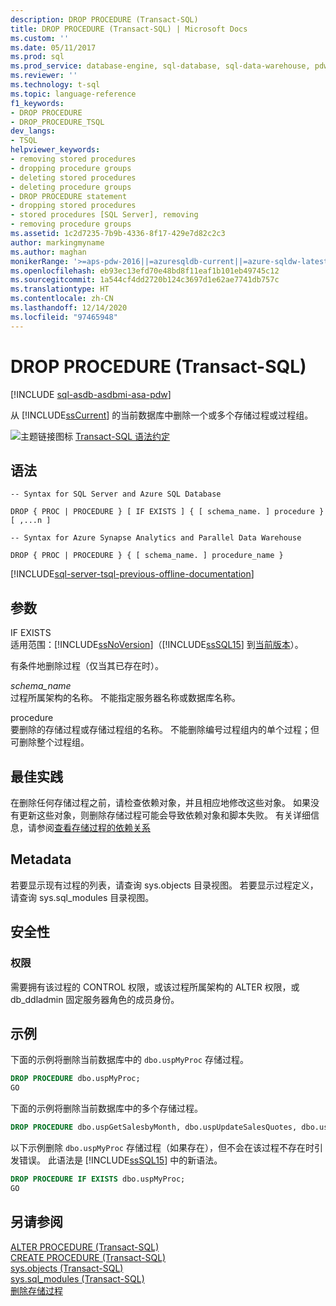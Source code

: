 ```yaml
---
description: DROP PROCEDURE (Transact-SQL)
title: DROP PROCEDURE (Transact-SQL) | Microsoft Docs
ms.custom: ''
ms.date: 05/11/2017
ms.prod: sql
ms.prod_service: database-engine, sql-database, sql-data-warehouse, pdw
ms.reviewer: ''
ms.technology: t-sql
ms.topic: language-reference
f1_keywords:
- DROP PROCEDURE
- DROP_PROCEDURE_TSQL
dev_langs:
- TSQL
helpviewer_keywords:
- removing stored procedures
- dropping procedure groups
- deleting stored procedures
- deleting procedure groups
- DROP PROCEDURE statement
- dropping stored procedures
- stored procedures [SQL Server], removing
- removing procedure groups
ms.assetid: 1c2d7235-7b9b-4336-8f17-429e7d82c2c3
author: markingmyname
ms.author: maghan
monikerRange: '>=aps-pdw-2016||=azuresqldb-current||=azure-sqldw-latest||>=sql-server-2016||>=sql-server-linux-2017||=azuresqldb-mi-current'
ms.openlocfilehash: eb93ec13efd70e48bd8f11eaf1b101eb49745c12
ms.sourcegitcommit: 1a544cf4dd2720b124c3697d1e62ae7741db757c
ms.translationtype: HT
ms.contentlocale: zh-CN
ms.lasthandoff: 12/14/2020
ms.locfileid: "97465948"
---
```

# <a name="drop-procedure-transact-sql"></a>DROP PROCEDURE (Transact-SQL)
[!INCLUDE [sql-asdb-asdbmi-asa-pdw](../../includes/applies-to-version/sql-asdb-asdbmi-asa-pdw.md)]

  从 [!INCLUDE[ssCurrent](../../includes/sscurrent-md.md)] 的当前数据库中删除一个或多个存储过程或过程组。  
  
 ![主题链接图标](../../database-engine/configure-windows/media/topic-link.gif "“主题链接”图标") [Transact-SQL 语法约定](../../t-sql/language-elements/transact-sql-syntax-conventions-transact-sql.md)  
  
## <a name="syntax"></a>语法  
  
```syntaxsql
-- Syntax for SQL Server and Azure SQL Database  
  
DROP { PROC | PROCEDURE } [ IF EXISTS ] { [ schema_name. ] procedure } [ ,...n ]  
```  
  
```syntaxsql
-- Syntax for Azure Synapse Analytics and Parallel Data Warehouse  
  
DROP { PROC | PROCEDURE } { [ schema_name. ] procedure_name }  
```  
  
[!INCLUDE[sql-server-tsql-previous-offline-documentation](../../includes/sql-server-tsql-previous-offline-documentation.md)]

## <a name="arguments"></a>参数
 IF EXISTS  
 适用范围：[!INCLUDE[ssNoVersion](../../includes/ssnoversion-md.md)]（[!INCLUDE[ssSQL15](../../includes/sssql15-md.md)] 到[当前版本](https://go.microsoft.com/fwlink/p/?LinkId=299658)）。  
  
 有条件地删除过程（仅当其已存在时）。  
  
 *schema_name*  
 过程所属架构的名称。 不能指定服务器名称或数据库名称。  
  
 procedure  
 要删除的存储过程或存储过程组的名称。 不能删除编号过程组内的单个过程；但可删除整个过程组。  
  
## <a name="best-practices"></a>最佳实践  
 在删除任何存储过程之前，请检查依赖对象，并且相应地修改这些对象。 如果没有更新这些对象，则删除存储过程可能会导致依赖对象和脚本失败。 有关详细信息，请参阅[查看存储过程的依赖关系](../../relational-databases/stored-procedures/view-the-dependencies-of-a-stored-procedure.md)  
  
## <a name="metadata"></a>Metadata  
 若要显示现有过程的列表，请查询 sys.objects 目录视图。 若要显示过程定义，请查询 sys.sql_modules 目录视图。  
  
## <a name="security"></a>安全性  
  
### <a name="permissions"></a>权限  
 需要拥有该过程的 CONTROL 权限，或该过程所属架构的 ALTER 权限，或 db_ddladmin 固定服务器角色的成员身份。  
  
## <a name="examples"></a>示例  
 下面的示例将删除当前数据库中的 `dbo.uspMyProc` 存储过程。  
  
```sql  
DROP PROCEDURE dbo.uspMyProc;  
GO  
```  
  
 下面的示例将删除当前数据库中的多个存储过程。  
  
```sql  
DROP PROCEDURE dbo.uspGetSalesbyMonth, dbo.uspUpdateSalesQuotes, dbo.uspGetSalesByYear;  
```  
  
 以下示例删除 `dbo.uspMyProc` 存储过程（如果存在），但不会在该过程不存在时引发错误。 此语法是 [!INCLUDE[ssSQL15](../../includes/sssql15-md.md)] 中的新语法。  
  
```sql  
DROP PROCEDURE IF EXISTS dbo.uspMyProc;  
GO  
```  
  
  
## <a name="see-also"></a>另请参阅  
 [ALTER PROCEDURE (Transact-SQL)](../../t-sql/statements/alter-procedure-transact-sql.md)   
 [CREATE PROCEDURE (Transact-SQL)](../../t-sql/statements/create-procedure-transact-sql.md)   
 [sys.objects (Transact-SQL)](../../relational-databases/system-catalog-views/sys-objects-transact-sql.md)   
 [sys.sql_modules (Transact-SQL)](../../relational-databases/system-catalog-views/sys-sql-modules-transact-sql.md)   
 [删除存储过程](../../relational-databases/stored-procedures/delete-a-stored-procedure.md)  
  
  


